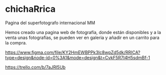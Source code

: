# chichaRrica
Pagina del superfotografo internacional MM

Hemos creado una pagina web de fotografía, donde están disponibles y a la venta unas fotografías, se pueden ver en galeria
y añadir en un carrito para la compra.


https://www.figma.com/file/KY2HmEWBPPk3Ic8wpZd5dk/RRICA?type=design&node-id=0%3A1&mode=design&t=CvkF5R7I4H5sdmBf-1

https://trello.com/b/7aJRl5Ub
